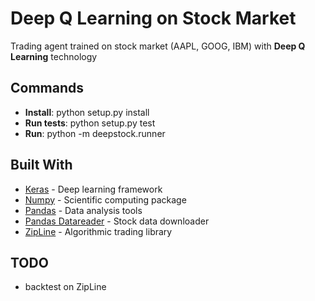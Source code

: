 # Deep Q Learning on Stock Market
Trading agent trained on stock market (AAPL, GOOG, IBM) with **Deep Q Learning** technology

## Commands
* **Install**: python setup.py install
* **Run tests**: python setup.py test
* **Run**: python -m deepstock.runner

## Built With

* [Keras](https://keras.io/) - Deep learning framework
* [Numpy](http://www.numpy.org/) - Scientific computing package
* [Pandas](http://pandas.pydata.org/) - Data analysis tools
* [Pandas Datareader](https://pandas-datareader.readthedocs.io/en/latest/) - Stock data downloader
* [ZipLine](http://www.zipline.io/) - Algorithmic trading library

## TODO
* backtest on ZipLine